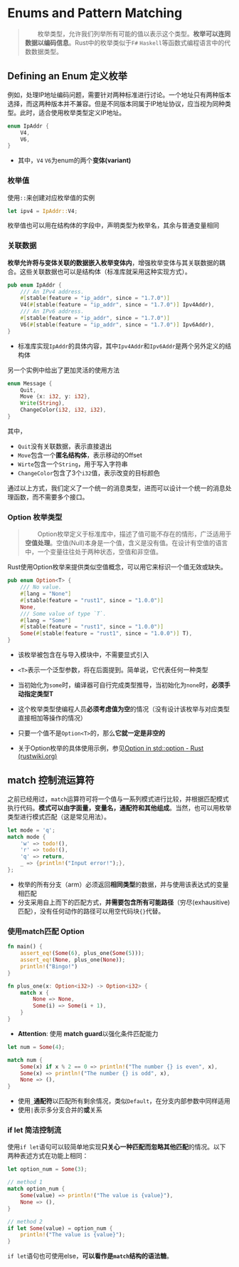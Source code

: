 # Enums and Pattern Matching

> &emsp;&emsp;枚举类型，允许我们列举所有可能的值以表示这个类型。**枚举可以连同数据以编码信息**。Rust中的枚举类似于`F#` `Haskell`等函数式编程语言中的代数数据类型。

## Defining an Enum 定义枚举

例如，处理IP地址编码问题，需要针对两种标准进行讨论。一个地址只有两种版本选择，而这两种版本并不兼容。但是不同版本同属于IP地址协议，应当视为同种类型。此时，适合使用枚举类型定义IP地址。

```rust
enum IpAddr {
	V4,
	V6,
}
```

* 其中，`V4` `V6`为enum的两个**变体(variant)**

### 枚举值

使用`::`来创建对应枚举值的实例

```rust
let ipv4 = IpAddr::V4;
```

枚举值也可以用在结构体的字段中，声明类型为枚举名，其余与普通变量相同

### 关联数据

**枚举允许将与变体关联的数据嵌入枚举变体内**，增强枚举变体与其关联数据的耦合。这些关联数据也可以是结构体（标准库就采用这种实现方式）。

```rust
pub enum IpAddr {
    /// An IPv4 address.
    #[stable(feature = "ip_addr", since = "1.7.0")]
    V4(#[stable(feature = "ip_addr", since = "1.7.0")] Ipv4Addr),
    /// An IPv6 address.
    #[stable(feature = "ip_addr", since = "1.7.0")]
    V6(#[stable(feature = "ip_addr", since = "1.7.0")] Ipv6Addr),
}
```

* 标准库实现`IpAddr`的具体内容，其中`Ipv4Addr`和`Ipv6Addr`是两个另外定义的结构体

另一个实例中给出了更加灵活的使用方法

```rust
enum Message {
	Quit,
	Move {x: i32, y: i32},
	Write(String),
	ChangeColor(i32, i32, i32),
}
```

其中，

* `Quit`没有关联数据，表示直接退出
* `Move`包含一个**匿名结构体**，表示移动的Offset
* `Wirte`包含一个`String`，用于写入字符串
* `ChangeColor`包含了3个`i32`值，表示改变的目标颜色

通过以上方式，我们定义了一个统一的消息类型，进而可以设计一个统一的消息处理函数，而不需要多个接口。

### Option 枚举类型

> &emsp;&emsp;Option枚举定义于标准库中，描述了值可能不存在的情形，广泛适用于**空值处理**。空值(Null)本身是一个值，含义是没有值。在设计有空值的语言中，一个变量往往处于两种状态，空值和非空值。

Rust使用Option枚举来提供类似空值概念，可以用它来标识一个值无效或缺失。

```rust
pub enum Option<T> {
    /// No value.
    #[lang = "None"]
    #[stable(feature = "rust1", since = "1.0.0")]
    None,
    /// Some value of type `T`.
    #[lang = "Some"]
    #[stable(feature = "rust1", since = "1.0.0")]
    Some(#[stable(feature = "rust1", since = "1.0.0")] T),
}
```

* 该枚举被包含在与导入模块中，不需要显式引入
* `<T>`表示一个泛型参数，将在后面提到。简单说，它代表任何一种类型

* 当初始化为`some`时，编译器可自行完成类型推导，当初始化为`none`时，**必须手动指定类型T**
* 这个枚举类型使编程人员**必须考虑值为空**的情况（没有设计该枚举与对应类型直接相加等操作的情况）
* 只要一个值不是`Option<T>`的，那么**它就一定是非空的**

* 关于Option枚举的具体使用示例，参见[Option in std::option - Rust (rustwiki.org)](https://rustwiki.org/zh-CN/std/option/enum.Option.html)



## match 控制流运算符

之前已经用过，`match`运算符可将一个值与一系列模式进行比较，并根据匹配模式执行代码。**模式可以由字面量，变量名，通配符和其他组成**。当然，也可以用枚举类型进行模式匹配（这是常见用法）。

```rust
let mode = 'q';
match mode {
    'w' => todo!(),
    'r' => todo!(),
    'q' => return,
    _ => {println!("Input error!");},
};
```

* 枚举的所有分支（arm）必须返回**相同类型**的数据，并与使用该表达式的变量相匹配
* 分支采用自上而下的匹配方式，**并需要包含所有可能路径**（穷尽(exhausitive)匹配），没有任何动作的路径可以用空代码块`{}`代替。

### 使用match匹配 Option

```rust
fn main() {
	assert_eq!(Some(6), plus_one(Some(5)));
	assert_eq!(None, plus_one(None));
	println!("Bingo!")
}

fn plus_one(x: Option<i32>) -> Option<i32> {
	match x {
		None => None,
		Some(i) => Some(i + 1),
	}
}
```

* **Attention**: 使用 **match guard**以强化条件匹配能力

```rust
let num = Some(4);

match num {
    Some(x) if x % 2 == 0 => println!("The number {} is even", x),
    Some(x) => println!("The number {} is odd", x),
    None => (),
}
```

* 使用`_`**通配符**以匹配所有剩余情况，类似`Default`，在分支内部参数中同样适用
* 使用`|`表示多分支合并的**或**关系

### if let 简洁控制流

使用`if let`语句可以较简单地实现**只关心一种匹配而忽略其他匹配**的情况。以下两种表述方式在功能上相同：

```rust
let option_num = Some(3);

// method 1
match option_num {
    Some(value) => println!("The value is {value}"),
    None => (),
}

// method 2
if let Some(value) = option_num {
    println!("The value is {value}");
}
```

`if let`语句也可使用else，**可以看作是`match`结构的语法糖**。